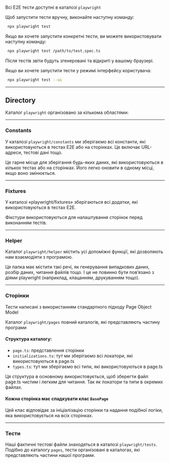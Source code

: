 Всі E2E тести доступні в каталозі `playwright`

Щоб запустити тести вручну, виконайте наступну команду:
```bash
 npx playwright test
```

Якщо ви хочете запустити конкретні тести, ви можете використовувати наступну команду:
```bash
 npx playwright test /path/to/test.spec.ts
```

Після тестів звіти будуть згенеровані та відкриті у вашому браузері.

Якщо ви хочете запустити тести у режимі інтерфейсу користувача:
```bash
 npx playwright test --ui
```

---

## Directory

Каталог `playwright` організовано за кількома областями:

---

### Constants

У каталозі `playwright/constants` ми зберігаємо всі константи, які використовуються в тестах E2E або на сторінках. 
Це включає URL-адреси, тестові дані тощо.

Це гарне місце для зберігання будь-яких даних, які використовуються в кількох тестах або на сторінках. 
Його легко оновити в одному місці, якщо воно змінюється.

---

### Fixtures

У каталозі «playwright/fixtures» зберігаються всі додатки, які використовуються в тестах E2E.

Фікстури використовуються для налаштування сторінок перед виконанням тестів.

---

### Helper

Каталог `playwright/helper` містить усі допоміжні функції, які дозволяють нам взаємодіяти з програмою.

Ця папка має містити такі речі, як генерування випадкових даних, розбір даних, читання файлів тощо.
І це не повинно бути пов’язано з діями playwright (наприклад, клацанням, друкуванням тощо).

---

### Сторінки

Тести написані з використанням стандартного підходу Page Object Model

Каталог `playwright/pages` повний каталогів, які представляють частину програми

#### Структура каталогу:
- `page.ts`: представлення сторінки
- `initializations.ts`: тут ми зберігаємо всі локатори, які використовуються в page.ts
- `types.ts`: тут ми зберігаємо всі типи, які використовуються в page.ts

Ця структура в основному використовується, щоб зберегти файл page.ts чистим і легким для читання. Так як локатори та типи в окремих файлах.

#### Кожна сторінка має спадкувати клас `BasePage`

Цей клас відповідає за ініціалізацію сторінки та надання подібної логіки, яка використовується на всіх сторінках.

---

### Тести

Наші фактичні тестові файли знаходяться в каталозі `playwright/tests`. Подібно до каталогу `pages`, тести організовані в каталогах, які представляють частини нашої програми.